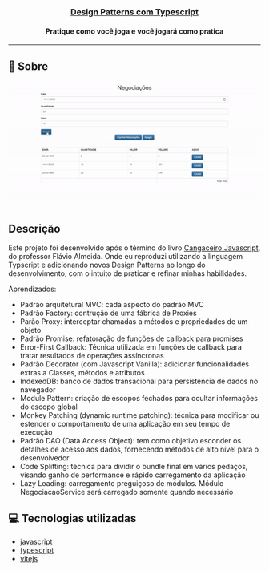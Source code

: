 <h3 align="center">
  <a href="https://cahmoraes.github.io/negociacoes-design-pattern/" target="_blank">Design Patterns com Typescript</a>
</h3>

<h4 align="center">Pratique como você joga e você jogará como pratica</h4>

---

## :rocket: Sobre
<p align="center">
  <img src="https://github.com/Cahmoraes/negociacoes-design-pattern/blob/main/src/assets/example.gif" alt="Negociações">
</p>

## Descrição

<p>Este projeto foi desenvolvido após o término do livro <a href="https://www.casadocodigo.com.br/products/colecao-cangaceiro-javascript?_pos=1&_sid=eded78d67&_ss=r&variant=12268851298379">Cangaceiro Javascript</a>, do professor Flávio Almeida. Onde eu 
reproduzi utilizando a linguagem Typscript e adicionando novos Design Patterns ao longo do desenvolvimento, com o intuito de praticar e refinar minhas habilidades.
</p>
<p>
Aprendizados:
<ul>
  <li>Padrão arquitetural MVC: cada aspecto do padrão MVC</li>
  <li>Padrão Factory: contrução de uma fábrica de Proxies</li>
  <li>Parão Proxy: interceptar chamadas a métodos e propriedades de um objeto</li>
  <li>Padrão Promise: refatoração de funções de callback para promises</li>
  <li>Error-First Callback: Técnica utilizada em funções de callback para tratar resultados de operações assíncronas</li>
  <li>Padrão Decorator (com Javascript Vanilla): adicionar funcionalidades extras a Classes, métodos e atributos</li>
  <li>IndexedDB: banco de dados transacional para persistência de dados no navegador</li>
  <li>Module Pattern: criação de escopos fechados para ocultar informações do escopo global</li>
  <li>Monkey Patching (dynamic runtime patching): técnica para modificar ou estender o comportamento de uma aplicação em seu tempo de execução</li>
  <li>Padrão DAO (Data Access Object): tem como objetivo esconder os detalhes de acesso aos dados, fornecendo métodos de alto nível para o desenvolvedor</li>
  <li>Code Splitting: técnica para dividir o bundle final em vários pedaços, visando ganho de performance e rápido carregamento da aplicação</li>
  <li>Lazy Loading: carregamento preguiçoso de módulos. Módulo NegociacaoService será carregado somente quando necessário</li>
</ul>
</p>

## :computer: Tecnologias utilizadas

- [javascript](https://developer.mozilla.org/pt-BR/docs/Web/JavaScript)
- [typescript](https://www.typescriptlang.org/)
- [vitejs](https://vitejs.dev/)
